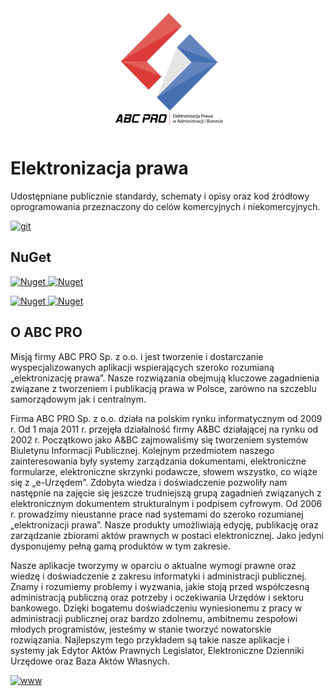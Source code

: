 <img src="images/abcpro.svg" width="200px" style="width: 200px; margin: auto; display:block;"/>

# Elektronizacja prawa
Udostępniane publicznie standardy, schematy i opisy oraz kod źródłowy oprogramowania przeznaczony do celów komercyjnych i niekomercyjnych. 

 <a href="https://github.com/abcpro-pl/elektronizacja-prawa/tree/master/nes/v2.0"><img alt="git" src="https://img.shields.io/badge/git-abcpro.nes i abcpro.nes.archivalpackage-darkgreen"></a>  

 ## NuGet

 <a href="https://www.nuget.org/packages/ABCPRO.NES/"><img alt="Nuget" src="https://img.shields.io/nuget/v/ABCPRO.NES?label=abcpro.nes%20nuget"> <img alt="Nuget" src="https://img.shields.io/nuget/dt/ABCPRO.NES"></a>

<a href="https://www.nuget.org/packages/ABCPRO.NES.ArchivalPackage/"><img alt="Nuget" src="https://img.shields.io/nuget/v/ABCPRO.NES.ArchivalPackage?label=abcpro.nes.archivalpackage%20nuget"> <img alt="Nuget" src="https://img.shields.io/nuget/dt/ABCPRO.NES.ArchivalPackage"> </a>
 
## O ABC PRO 

Misją firmy ABC PRO Sp. z o.o. i jest tworzenie i dostarczanie wyspecjalizowanych aplikacji wspierających szeroko rozumianą „elektronizację prawa”. Nasze rozwiązania obejmują kluczowe zagadnienia związane z tworzeniem i publikacją prawa w Polsce, zarówno na szczeblu samorządowym jak i centralnym.

Firma ABC PRO Sp. z o.o. działa na polskim rynku informatycznym od 2009 r. Od 1 maja 2011 r. przejęła działalność firmy A&BC działającej na rynku od 2002 r. Początkowo jako A&BC zajmowaliśmy się tworzeniem systemów Biuletynu Informacji Publicznej. Kolejnym przedmiotem naszego zainteresowania były systemy zarządzania dokumentami, elektroniczne formularze, elektroniczne skrzynki podawcze, słowem wszystko, co wiąże się z „e-Urzędem”. Zdobyta wiedza i doświadczenie pozwoliły nam następnie na zajęcie się jeszcze trudniejszą grupą zagadnień związanych z elektronicznym dokumentem strukturalnym i podpisem cyfrowym. Od 2006 r. prowadzimy nieustanne prace nad systemami do szeroko rozumianej „elektronizacji prawa”. Nasze produkty umożliwiają edycję, publikację oraz zarządzanie zbiorami aktów prawnych w postaci elektronicznej. Jako jedyni dysponujemy pełną gamą produktów w tym zakresie.

Nasze aplikacje tworzymy w oparciu o aktualne wymogi prawne oraz wiedzę i doświadczenie z zakresu informatyki i administracji publicznej. Znamy i rozumiemy problemy i wyzwania, jakie stoją przed współczesną administracją publiczną oraz potrzeby i oczekiwania Urzędów i sektoru bankowego. Dzięki bogatemu doświadczeniu wyniesionemu z pracy w administracji publicznej oraz bardzo zdolnemu, ambitnemu zespołowi młodych programistów, jesteśmy w stanie tworzyć nowatorskie rozwiązania. Najlepszym tego przykładem są takie nasze aplikacje i systemy jak Edytor Aktów Prawnych Legislator, Elektroniczne Dzienniki Urzędowe oraz Baza Aktów Własnych.


<a href="https://www.abcpro.pl"><img alt="www" src="https://img.shields.io/badge/www-abcpro.pl-orange?style=for-the-badge"></a> 

